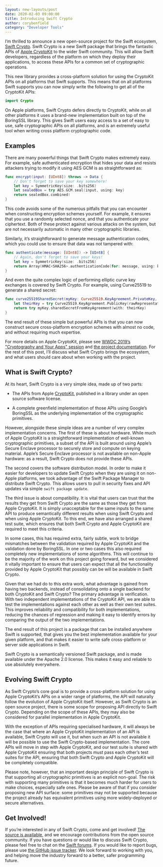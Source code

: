 ```yaml
---
layout: new-layouts/post
date: 2020-02-03 09:00:00
title: Introducing Swift Crypto
author: corybenfield
category: "Developer Tools"
---
```


I’m thrilled to announce a new open-source project for the Swift ecosystem,
[Swift Crypto](https://github.com/apple/swift-crypto). Swift Crypto is a new
Swift package that brings the fantastic APIs of [Apple
CryptoKit](https://developer.apple.com/documentation/cryptokit) to the wider
Swift community. This will allow Swift developers, regardless of the platform
on which they deploy their applications, to access these APIs for a common set
of cryptographic operations.

This new library provides a cross-platform solution for using the CryptoKit
APIs on all platforms that Swift supports. This means that on all platforms
Swift supports you can now simply write the following to get all of the
CryptoKit APIs:

~~~swift
import Crypto
~~~

On Apple platforms, Swift Crypto defers directly to CryptoKit, while on all
other platforms it uses a brand-new implementation built on top of the
BoringSSL library. This gives Swift users easy access to a set of easy to use,
safe cryptographic APIs on all platforms, and is an extremely useful tool when
writing cross platform cryptographic code.

## Examples

There are many powerful things that Swift Crypto makes extremely easy. For
example, safe authenticated encryption that hides your data and resists
attackers trying to modify it using AES GCM is as straightforward as:

~~~swift
func encrypt(input: [UInt8]) throws -> Data {
    // Don't forget to save your key somewhere!
    let key = SymmetricKey(size: .bits256)
    let sealedBox = try AES.GCM.seal(input, using: key)
    return sealedBox.combined!
}
~~~

This code avoids some of the numerous pitfalls that you can encounter when
constructing encryption schemes yourself. For example, it ensures that you use
a randomly selected nonce, and that you authenticate your ciphertext. Both of
these protect against various attacks on the system, but are not necessarily
automatic in many other cryptographic libraries.

Similarly, it’s straightforward to generate message authentication codes,
which you could use to ensure that data was not tampered with:

~~~swift
func authenticate(message: [UInt8]) -> [UInt8] {
    // Again, don't forget to save your keys!
    let key = SymmetricKey(size: .bits256)
    return Array(HMAC<SHA256>.authenticationCode(for: message, using: key))
}
~~~

And even the quite complex logic of performing elliptic curve key exchanges is
covered by Swift Crypto. For example, using Curve25519 to generate a shared
secret:

~~~swift
func curve25519SharedSecret(myKey: Curve25519.KeyAgreement.PrivateKey, theirKeyBytes: [UInt8]) throws -> SharedSecret {
    let theirKey = try Curve25519.KeyAgreement.PublicKey(rawRepresentation: theirKeyBytes)
    return try myKey.sharedSecretFromKeyAgreement(with: theirKey)
}
~~~

The end result of these simple but powerful APIs is that you can now construct
secure cross-platform encryption schemes with almost no code, and without
requiring much expertise.

For more details on Apple CryptoKit, please see [WWDC 2019’s "Cryptography and
Your Apps" session](https://developer.apple.com/videos/play/wwdc2019/709/) and
[the project
documentation](https://developer.apple.com/documentation/cryptokit). For the
rest of this post, I’ll discuss what Swift Crypto brings the ecosystem, and
what users should care about when working with the project.

## What is Swift Crypto?

At its heart, Swift Crypto is a very simple idea, made up of two parts:

* The APIs from Apple
  [CryptoKit](https://developer.apple.com/documentation/cryptokit),
  published in a library under an open source software license.

* A complete greenfield implementation of those APIs using Google’s BoringSSL
  as the underlying implementation of the cryptographic primitives.

However, alongside these simple ideas are a number of very complex
implementation concerns. The first of these is about hardware. While much of
Apple CryptoKit is a straightforward implementation of well-known
cryptographic primitives, a subset of the API is built around using Apple’s
Secure Enclave processor to securely store and compute on keying material.
Apple’s Secure Enclave processor is not available on non-Apple hardware: as a
result, Swift Crypto does not provide these APIs.

The second covers the software distribution model. In order to make it easier
for developers to update Swift Crypto when they are using it on non-Apple
platforms, we took advantage of the Swift Package Manager to distribute Swift
Crypto. This allows users to pull in security fixes and API updates via simple
`swift package update`.

The third issue is about compatibility. It is vital that users can trust that
the results they get from Swift Crypto are the same as those they get from
Apple CryptoKit. It is simply unacceptable for the same inputs to the same API
to produce semantically different results when using Swift Crypto and when
using Apple CryptoKit. To this end, we have also arranged a shared test suite,
which ensures that both Swift Crypto and Apple CryptoKit are required to meet
this criteria.

In some cases, this has required extra, fairly subtle, work to bridge
mismatches between the validation required by Apple CryptoKit and the
validation done by BoringSSL. In one or two cases this also required
completely new implementations of some algorithms. This will continue to be
the majority of the work on this project going forward, but we considered it
vitally important to ensure that users can expect that all the functionality
provided by Apple CryptoKit that possibly can be will be available in Swift
Crypto.

Given that we had do to this extra work, what advantage is gained from having
two backends, instead of consolidating onto a single backend for both
CryptoKit and Swift Crypto? The primary advantage is verification. With two
independent implementations of the CryptoKit API, we are able to test the
implementations against each other as well as their own test suites. This
improves reliability and compatibility for both implementations, reducing
the chances of regression and making it easy to identify errors by comparing
the output of the two implementations.

The end result of this project is a package that can be installed anywhere
Swift is supported, that gives you the best implementation available for
your given platform, and that makes it easier to write safe cross-platform or
server side applications in Swift.

Swift Crypto is a semantically versioned Swift package, and is made available
under the Apache 2.0 license. This makes it easy and reliable to use
absolutely everywhere.

## Evolving Swift Crypto

As Swift Crypto’s core goal is to provide a cross-platform solution for using
Apple CryptoKit’s APIs on a wider range of platforms, the API will naturally
follow the evolution of Apple CryptoKit itself. However, as Swift Crypto is an
open source project, there is some scope for proposing API directly to Swift
Crypto. Depending on the scope of these APIs, they may also be considered for
parallel implementation in Apple CryptoKit.

With the exception of APIs requiring specialised hardware, it will always be
the case that where an Apple CryptoKit implementation of an API is available,
Swift Crypto will use it, but when such an API is not available it will be
possible to use the Swift Crypto-based implementation. The core APIs will move
in step with Apple CryptoKit, and our test suite is shared with Apple
CryptoKit ensuring that both projects must pass each other’s test suites for
the API, ensuring that both Swift Crypto and Apple CryptoKit will be
completely compatible.

Please note, however, that an important design principle of Swift Crypto is
that supporting all cryptographic primitives is an explicit non-goal. The risk
with supporting many primitives is that it becomes much harder for users to
make choices, especially safe ones. Please be aware of that if you consider
proposing new API surface: some primitives may not be supported because the
project already has equivalent primitives using more widely-deployed or secure
alternatives.

## Get Involved!

If you’re interested in any of Swift Crypto, come and get involved! [The
source is available](https://github.com/apple/swift-crypto), and we encourage
contributions from the open source community. If you have questions or would
like to discuss Swift Crypto, please feel free to chat on the [Swift
forums](https://forums.swift.org/c/related-projects/swift-crypto). If you
would like to report bugs, please use [the GitHub issue
tracker](https://github.com/apple/swift-crypto/issues). We look forward to
working with you, and helping move the industry forward to a better, safer
programming future.
